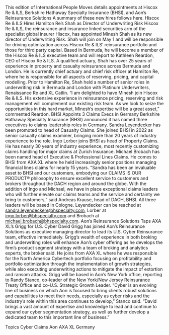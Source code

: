 This edition of International People Moves details appointments at Hiscox Re & ILS, Berkshire Hathaway Specialty Insurance (BHSI), and Aon’s Reinsurance Solutions
A summary of these new hires follows here.
Hiscox Re & ILS Hires Hamilton Re’s Shah as Director of Underwriting Risk
Hiscox Re & ILS, the reinsurance and insurance linked securities arm of the specialist global insurer Hiscox, has appointed Minesh Shah as its new director of Underwriting Risk.
Shah will join on May 1 and will be responsible for driving optimization across Hiscox Re & ILS’ reinsurance portfolio and those for third party capital. Based in Bermuda, he will become a member of the Hiscox Re & ILS executive team and will report to Kathleen Reardon, CEO of Hiscox Re & ILS.
A qualified actuary, Shah has over 25 years of experience in property and casualty reinsurance across Bermuda and London. He is currently chief actuary and chief risk officer at Hamilton Re, where he is responsible for all aspects of reserving, pricing, and capital modelling. Prior to Hamilton Re, Shah held a number of senior roles in underwriting risk in Bermuda and London with Platinum Underwriters, Renaissance Re and XL Catlin.
“I am delighted to have Minesh join Hiscox Re & ILS. His extensive experience in reinsurance pricing, reserving and risk management will complement our existing risk team. As we look to seize the opportunities in this hard market, Minesh’s expertise will be a great asset,” commented Reardon.
BHSI Appoints 3 Claims Execs in Germany
Berkshire Hathaway Specialty Insurance (BHSI) announced it has named three executives to claims leadership roles in Germany.
Sandra Leyendecker has been promoted to head of Casualty Claims. She joined BHSI in 2022 as senior casualty claims examiner, bringing more than 20 years of industry experience to the role.
Ingo Lorber joins BHSI as head of Property Claims. He has nearly 30 years of industry experience, most recently customizing claims handling for major claims at Zurich Insurance.
Michael Brobach has been named head of Executive & Professional Lines Claims. He comes to BHSI from AXA XL where he held increasingly senior positions managing financial lines claims for nearly 15 years.
“Sandra has been an invaluable asset to BHSI and our customers, embodying our CLAIMS IS OUR PRODUCT® philosophy to ensure excellent service to customers and brokers throughout the DACH region and around the globe. With the addition of Ingo and Michael, we have in place exceptional claims leaders who will further elevate our claims teams and the service and certainty we bring to customers,” said Andreas Krause, head of DACH, BHSI.
All three leaders will be based in Cologne. Leyendecker can be reached at sandra.leyendecker@bhspecialty.com, Lorber at ingo.lorber@bhspecialty.com and Brobach at michael.brobach@bhspecialty.com.
Aon’s Reinsurance Solutions Taps AXA XL’s Grigg for U.S. Cyber
David Grigg has joined Aon’s Reinsurance Solutions as executive managing director to lead its U.S. Cyber Reinsurance team, effective immediately.
Grigg’s wealth of experience in both broking and underwriting roles will enhance Aon’s cyber offering as he develops the firm’s product segment strategy with a team of broking and analytics experts, the broker said. He joins from AXA XL where he was responsible for the North America Cybertech portfolio focusing on profitability and portfolio optimization through the implementation of growth strategies, while also executing underwriting actions to mitigate the impact of extortion and ransom attacks.
Grigg will be based in Aon’s New York office, reporting to Randy Stanco, co-leader of the New York/New Jersey Reinsurance Treaty Office and co-U.S. Strategic Growth Leader.
“Cyber is an evolving line of business on which Aon is focused to bring clients robust solutions and capabilities to meet their needs, especially as cyber risks and the industry’s role within this area continues to develop,” Stanco said. “David brings a vast amount of expertise and knowledge to lead and continue to expand our cyber segmentation strategy, as well as further develop a dedicated team to this important line of business.”

Topics
Cyber
Claims
Aon
AXA XL
Germany
